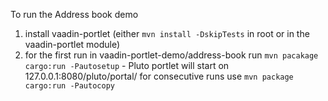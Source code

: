 To run the Address book demo
1. install vaadin-portlet (either `mvn install -DskipTests` in root or in the vaadin-portlet module)
2. for the first run in vaadin-portlet-demo/address-book run `mvn pacakage cargo:run -Pautosetup`
       - Pluto portlet will start on 127.0.0.1:8080/pluto/portal/
    for consecutive runs use `mvn package cargo:run -Pautocopy`